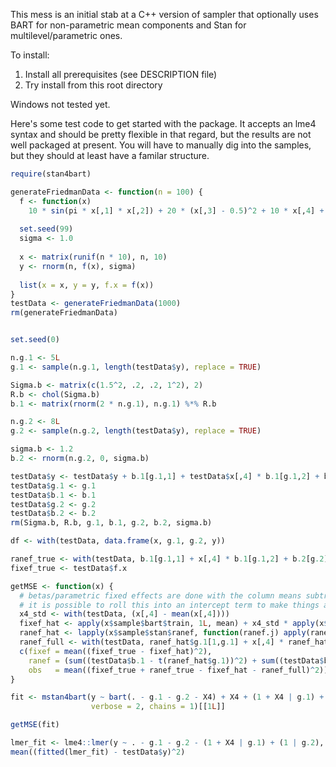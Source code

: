 This mess is an initial stab at a C++ version of sampler that optionally uses BART for non-parametric mean components and Stan for multilevel/parametric ones.

To install:
  1. Install all prerequisites (see DESCRIPTION file)
  2. Try install from this root directory

Windows not tested yet.

Here's some test code to get started with the package. It accepts an lme4 syntax and should be pretty flexible in that regard, but the results are not well packaged at present. You will have to manually dig into the samples, but they should at least have a familar structure.

```R
require(stan4bart)

generateFriedmanData <- function(n = 100) {
  f <- function(x)
    10 * sin(pi * x[,1] * x[,2]) + 20 * (x[,3] - 0.5)^2 + 10 * x[,4] + 5 * x[,5]
  
  set.seed(99)
  sigma <- 1.0
  
  x <- matrix(runif(n * 10), n, 10)
  y <- rnorm(n, f(x), sigma)
  
  list(x = x, y = y, f.x = f(x))
}
testData <- generateFriedmanData(1000)
rm(generateFriedmanData)


set.seed(0)

n.g.1 <- 5L
g.1 <- sample(n.g.1, length(testData$y), replace = TRUE)

Sigma.b <- matrix(c(1.5^2, .2, .2, 1^2), 2)
R.b <- chol(Sigma.b)
b.1 <- matrix(rnorm(2 * n.g.1), n.g.1) %*% R.b

n.g.2 <- 8L
g.2 <- sample(n.g.2, length(testData$y), replace = TRUE)

sigma.b <- 1.2
b.2 <- rnorm(n.g.2, 0, sigma.b)

testData$y <- testData$y + b.1[g.1,1] + testData$x[,4] * b.1[g.1,2] + b.2[g.2]
testData$g.1 <- g.1
testData$b.1 <- b.1
testData$g.2 <- g.2
testData$b.2 <- b.2
rm(Sigma.b, R.b, g.1, b.1, g.2, b.2, sigma.b)

df <- with(testData, data.frame(x, g.1, g.2, y))

ranef_true <- with(testData, b.1[g.1,1] + x[,4] * b.1[g.1,2] + b.2[g.2])
fixef_true <- testData$f.x

getMSE <- function(x) {
  # betas/parametric fixed effects are done with the column means subtracted out
  # it is possible to roll this into an intercept term to make things a bit cleaner
  x4_std <- with(testData, (x[,4] - mean(x[,4])))
  fixef_hat <- apply(x$sample$bart$train, 1L, mean) + x4_std * apply(x$sample$stan$fixef, 1, mean)
  ranef_hat <- lapply(x$sample$stan$ranef, function(ranef.j) apply(ranef.j, c(1, 2), mean))
  ranef_full <- with(testData, ranef_hat$g.1[1,g.1] + x[,4] * ranef_hat$g.1[2,g.1] + ranef_hat$g.2[g.2])
  c(fixef = mean((fixef_true - fixef_hat)^2),
    ranef = (sum((testData$b.1 - t(ranef_hat$g.1))^2) + sum((testData$b.2 - ranef_hat$g.2)^2)) / (length(testData$b.1) + length(testData$b.2)),
    obs   = mean((fixef_true + ranef_true - fixef_hat - ranef_full)^2))
}

fit <- mstan4bart(y ~ bart(. - g.1 - g.2 - X4) + X4 + (1 + X4 | g.1) + (1 | g.2), df,
                  verbose = 2, chains = 1)[[1L]]

getMSE(fit)

lmer_fit <- lme4::lmer(y ~ . - g.1 - g.2 - (1 + X4 | g.1) + (1 | g.2), df)
mean((fitted(lmer_fit) - testData$y)^2)
```
